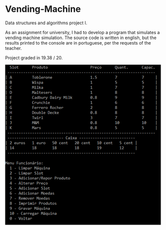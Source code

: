 # Vending-Machine
Data structures and algorithms project I.

As an assignment for university, I had to develop a program that simulates a vending machine simulation. The source code is written in english, but the results printed to the console are in portuguese, per the requests of the teacher.

Project graded in 19.38 / 20.

![Project](./vendingMachine.png)
